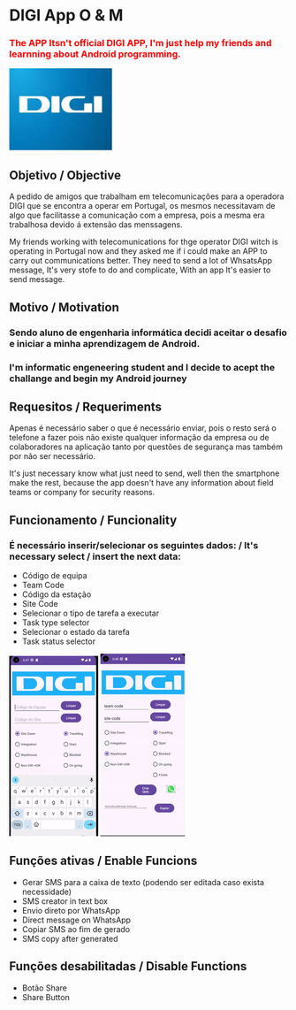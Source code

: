 # DIGI App O & M
### <span style="color:red">The APP Itsn't official DIGI APP, I'm just help my friends and learnning about Android programming.</p>

![Carregando...](readmeFiles/digi_logo.jpeg)
## Objetivo / Objective
 A pedido de amigos que trabalham em telecomunicações para a operadora DIGI que se encontra a operar em Portugal, os mesmos necessitavam de algo que facilitasse a comunicação com a empresa, pois a mesma era trabalhosa devido á extensão das menssagens.

 My friends working with telecomunications for thge operator DIGI witch is operating in Portugal now and they asked me if i could make an APP to carry out communications better.
They need to send a lot of WhsatsApp message, It's very stofe to do and complicate, With an app It's easier to send message.

## Motivo / Motivation
### Sendo aluno de engenharia informática decidi aceitar o desafio e iniciar a minha aprendizagem de Android.
### I'm informatic engeneering student and I decide to acept the challange and begin my Android journey

## Requesitos / Requeriments
 Apenas é necessário saber o que é necessário enviar, pois o resto será o telefone a fazer pois não existe qualquer informação da empresa ou de colaboradores na aplicação tanto por questões de segurança mas também por não ser necessário.
 
It's just necessary know what just need to send, well then the smartphone make the rest, because the app doesn't have any information about field teams or company for security reasons.

## Funcionamento / Funcionality
### É necessário inserir/selecionar os seguintes dados: / It's necessary select / insert the next data:

* Código de equipa
* Team Code
* Código da estação
* Site Code
* Selecionar o tipo de tarefa a executar
* Task type selector
* Selecionar o estado da tarefa
* Task status selector

![Carregando...](readmeFiles/apresentation.gif) ![Carregando...](readmeFiles/apresentation2.gif)

## Funções ativas / Enable Funcions
 
* Gerar SMS para a caixa de texto (podendo ser editada caso exista necessidade)
* SMS creator in text box
* Envio direto por WhatsApp
* Direct message on WhatsApp
* Copiar SMS ao fim de gerado
* SMS copy after generated

## Funções desabilitadas / Disable Functions

* Botão Share
* Share Button
